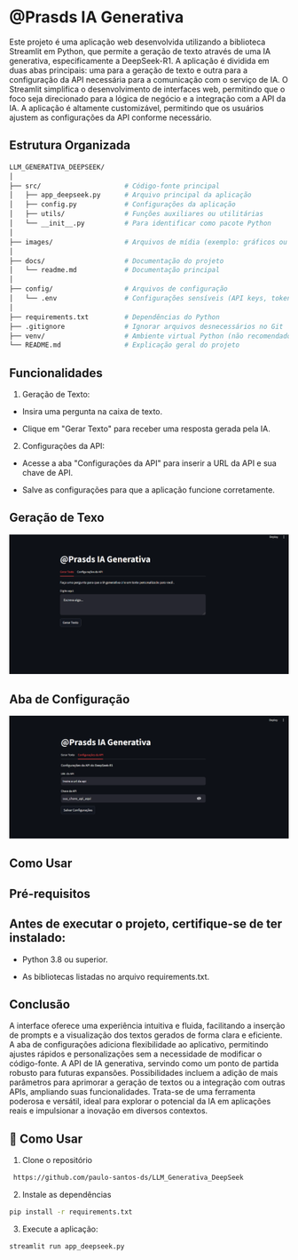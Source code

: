 # @Prasds IA Generativa
Este projeto é uma aplicação web desenvolvida utilizando a biblioteca Streamlit em Python, que permite a geração de texto através de uma IA generativa, especificamente a DeepSeek-R1. A aplicação é dividida em duas abas principais: uma para a geração de texto e outra para a configuração da API necessária para a comunicação com o serviço de IA. O Streamlit simplifica o desenvolvimento de interfaces web, permitindo que o foco seja direcionado para a lógica de negócio e a integração com a API da IA. A aplicação é altamente customizável, permitindo que os usuários ajustem as configurações da API conforme necessário.

## Estrutura Organizada
```bash
LLM_GENERATIVA_DEEPSEEK/
│
├── src/                     # Código-fonte principal
│   ├── app_deepseek.py      # Arquivo principal da aplicação
│   ├── config.py            # Configurações da aplicação
│   ├── utils/               # Funções auxiliares ou utilitárias
│   └── __init__.py          # Para identificar como pacote Python
│
├── images/                  # Arquivos de mídia (exemplo: gráficos ou imagens)
│
├── docs/                    # Documentação do projeto
│   └── readme.md            # Documentação principal
│
├── config/                  # Arquivos de configuração
│   └── .env                 # Configurações sensíveis (API keys, tokens, etc.)
│
├── requirements.txt         # Dependências do Python
├── .gitignore               # Ignorar arquivos desnecessários no Git
├── venv/                    # Ambiente virtual Python (não recomendado versionar)
└── README.md                # Explicação geral do projeto
```

## Funcionalidades

1. Geração de Texto:

+ Insira uma pergunta na caixa de texto.

+ Clique em "Gerar Texto" para receber uma resposta gerada pela IA.

2. Configurações da API:

+ Acesse a aba "Configurações da API" para inserir a URL da API e sua chave de API.

+ Salve as configurações para que a aplicação funcione corretamente.

## Geração de Texo
![image](https://github.com/paulo-santos-ds/LLM_Generativa_DeepSeek/blob/main/imagens/interface.png)

## Aba de Configuração
![image](https://github.com/paulo-santos-ds/LLM_Generativa_DeepSeek/blob/main/imagens/configuracao_api.png)

## Como Usar

## Pré-requisitos
## Antes de executar o projeto, certifique-se de ter instalado:

+ Python 3.8 ou superior.

+ As bibliotecas listadas no arquivo requirements.txt.

## Conclusão
A interface oferece uma experiência intuitiva e fluida, facilitando a inserção de prompts e a visualização dos textos gerados de forma clara e eficiente. A aba de configurações adiciona flexibilidade ao aplicativo, permitindo ajustes rápidos e personalizações sem a necessidade de modificar o código-fonte.
A API de IA generativa, servindo como um ponto de partida robusto para futuras expansões. Possibilidades incluem a adição de mais parâmetros para aprimorar a geração de textos ou a integração com outras APIs, ampliando suas funcionalidades. Trata-se de uma ferramenta poderosa e versátil, ideal para explorar o potencial da IA em aplicações reais e impulsionar a inovação em diversos contextos.

## 🚀 Como Usar

1. Clone o repositório
```bash
 https://github.com/paulo-santos-ds/LLM_Generativa_DeepSeek
```

2. Instale as dependências
```bash
pip install -r requirements.txt
```

3. Execute a aplicação:

```bash
streamlit run app_deepseek.py
```